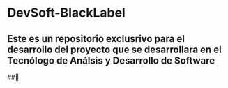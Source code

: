 # DevSoft-BlackLabel
## Este es un repositorio exclusrivo para el desarrollo del proyecto que se desarrollara en el Tecnólogo de Análsis y Desarrollo de Software
##🛒
